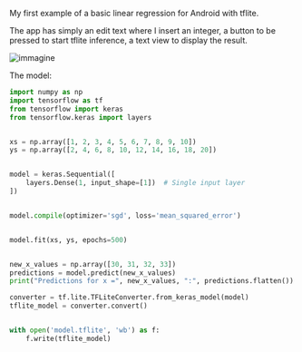 My first example of a basic linear regression for Android with tflite.

The app has simply an edit text where I insert an integer, a button to be pressed to start tflite inference, a text view to display the result.

![immagine](https://github.com/gianpaolof/basic_lin_reg_tf_lite/assets/6586650/2f86da96-c828-4347-b9c4-974c3bcb3dcf)

The model:

```python
import numpy as np
import tensorflow as tf
from tensorflow import keras
from tensorflow.keras import layers


xs = np.array([1, 2, 3, 4, 5, 6, 7, 8, 9, 10])
ys = np.array([2, 4, 6, 8, 10, 12, 14, 16, 18, 20])


model = keras.Sequential([
    layers.Dense(1, input_shape=[1])  # Single input layer
])


model.compile(optimizer='sgd', loss='mean_squared_error')


model.fit(xs, ys, epochs=500)


new_x_values = np.array([30, 31, 32, 33])
predictions = model.predict(new_x_values)
print("Predictions for x =", new_x_values, ":", predictions.flatten())

converter = tf.lite.TFLiteConverter.from_keras_model(model)
tflite_model = converter.convert()


with open('model.tflite', 'wb') as f:
    f.write(tflite_model)
```


